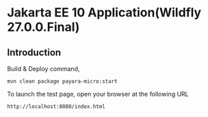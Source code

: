 # Jakarta EE 10 Application(Wildfly 27.0.0.Final)

## Introduction

Build & Deploy command,

   ``mvn clean package payara-micro:start``


To launch the test page, open your browser at the following URL

    http://localhost:8080/index.html 